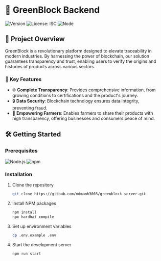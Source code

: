 # 🌿 GreenBlock Backend

![Version](https://img.shields.io/badge/version-1.0.0-blue.svg?cacheSeconds=2592000)
![License: ISC](https://img.shields.io/badge/License-ISC-yellow.svg)
![Node](https://img.shields.io/badge/node-%3E%3D14.0.0-green.svg)

## 🚀 Project Overview

GreenBlock is a revolutionary platform designed to elevate traceability in modern industries. By harnessing the power of blockchain, our solution guarantees transparency and trust, enabling users to verify the origins and histories of products across various sectors.

### 🌟 **Key Features**

- 🌐 **Complete Transparency**: Provides comprehensive information, from growing conditions to certifications and the product's journey.
- 🔒 **Data Security**: Blockchain technology ensures data integrity, preventing fraud.
- 🚜 **Empowering Farmers**: Enables farmers to share their products with high transparency, offering businesses and consumers peace of mind.

## 🛠️ Getting Started

### Prerequisites

![Node.js](https://img.shields.io/badge/node-%3E%3D14.0.0-green.svg)
![npm](https://img.shields.io/badge/npm-%3E%3D6.0.0-red.svg)

### Installation

1. Clone the repository
   ```sh
   git clone https://github.com/ndmanh3003/greenblock-server.git
   ```
2. Install NPM packages
   ```sh
   npm install
   npx hardhat compile
   ```
3. Set up environment variables
   ```sh
   cp .env.example .env
   ```
4. Start the development server
   ```sh
   npm run start
   ```
